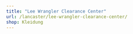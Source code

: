 ```yaml
---
title: "Lee Wrangler Clearance Center"
url: /lancaster/lee-wrangler-clearance-center/
shop: Kleidung
---
```

